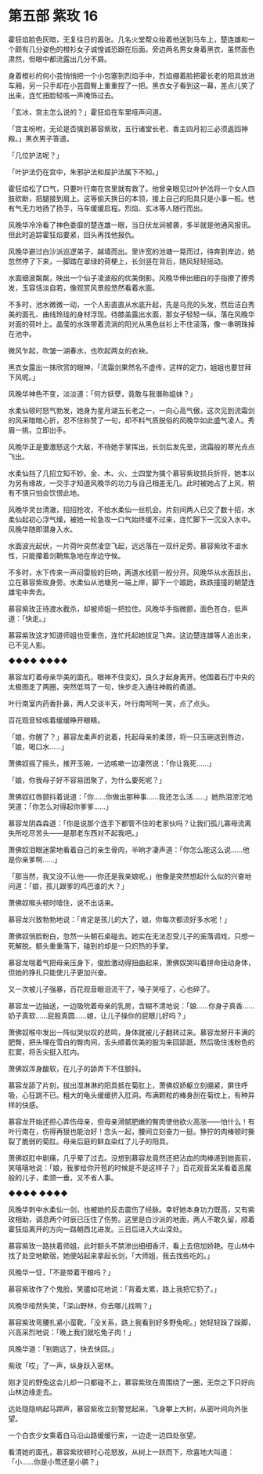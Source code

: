 # 第五部 紫玫 16

霍狂焰脸色灰暗，无复往日的嚣张。几名火堂帮众抬着他送到马车上，楚连雄和一个颇有几分姿色的橙衫女子诚惶诚恐跟在后面。旁边两名男女身着黑衣，虽然面色肃然，但眼中都流露出几分不屑。

身着橙衫的何小芸悄悄把一个小包塞到烈焰手中，烈焰绷着脸把霍长老的阳具放进车厢，另一只手却在小芸圆臀上重重捏了一把。黑衣女子看到这一幕，差点儿笑了出来，连忙扭脸轻咳一声掩饰过去。

「玄冰，宫主怎么说的？」霍狂焰在车里哑声问道。

「宫主吩咐，无论是否擒到慕容紫玫，五行诸堂长老、香主四月初三必须返回神殿。」黑衣男子答道。

「几位护法呢？」

「叶护法仍在宫中，朱邪护法和屈护法属下不知。」

霍狂焰松了口气，只要叶行南在宫里就有救了。他曾亲眼见过叶护法将一个女人四肢砍断，把腿接到肩上。这等偷天换日的本领，接上自己的阳具只是小事一桩。他有气无力地扬了扬手，马车缓缓启程。烈焰、玄冰等人随行而出。

风晚华冷冷看了神色委靡的楚连雄一眼，当日伏龙涧被袭，多半就是他通风报讯。但此时追踪霍狂焰要紧，回头再找他报仇。

风晚华避过白沙派巡逻弟子，越墙而出。里许宽的池塘一晃而过，待奔到岸边，她忽然停了下来，一脚踏在翠绿的荷梗上，长剑竖在背后，随风轻轻摇动。

水面细波粼粼，映出一个仙子凌波般的优美倒影。风晚华伸出细白的手指撩了撩秀发，玉容恬淡自若，像观赏风景般悠然看着水面。

不多时，池水微微一动，一个人影直直从水底升起，先是乌亮的头发，然后洁白秀美的面孔、曲线玲珑的身材浮现。待膝盖露出水面，那女子轻轻一纵，落在风晚华对面的荷叶上。晶莹的水珠带着流淌的阳光从黑色丝衫上不住滚落，像一串明珠掉在池中。

微风乍起，吹皱一湖春水，也吹起两女的衣袂。

黑衣女露出一抹欣赏的眼神，「流霜剑果然名不虚传，这样的定力，姐姐也要甘拜下风呢。」

风晚华神色不变，淡淡道：「何方妖孽，竟敢与我谮称姐妹？」

水柔仙顿时怒气勃发，她身为星月湖五长老之一，一向心高气傲，这次见到流霜剑的风采暗暗心折，忍不住称赞了一句，却不料气质脱俗的风晚华如此盛气凌人。秀眉一挑，立即出手。

风晚华正是要激怒这个大敌，不待她手掌挥出，长剑后发先至，流霜般的寒光点点飞出。

水柔仙挡了几招立知不妙。金、木、火、土四堂为擒个慕容紫玫损兵折将，她本以为另有缘故，一交手才知道风晚华的功力与自己相差无几。此时被她占了上风，稍有不慎只怕会饮恨此地。

风晚华灵台清澈，招招抢攻，不给水柔仙一丝机会。片刻间两人已交了数十招，水柔仙起初心浮气燥，被她一轮急攻一口气始终缓不过来，连忙脚下一沉没入水中。风晚华随即潜身入水。

水面波光起伏，一片荷叶突然凌空飞起，远远落在一双纤足旁。慕容紫玫不谙水性，只能攥着剑鞘焦急地在岸边守候。

不多时，水下传来一声闷雷般的巨响，两道水线箭一般分开。风晚华从水面跃出，立在慕容紫玫身旁。水柔仙从池塘另一端上岸，脚下一个踉跄，跌跌撞撞的朝楚连雄宅中奔去。

慕容紫玫正待渡水截杀，却被师姐一把拉住。风晚华手指微颤，面色苍白，低声道：「快走。」

慕容紫玫这才知道师姐也受重伤，连忙托起她拔足飞奔。这边楚连雄等人追出来，已不见人影。

◆◆◆◆ ◆◆◆◆

慕容龙盯着母亲华美的面孔，眼神不住变幻，良久才起身离开。他围着石厅中央的太极图走了两圈，突然低骂了一句，快步走入通往神殿的甬道。

叶行南室内药香扑鼻，两人交谈半天，叶行南呵呵一笑，点了点头。

百花观音轻咳着缓缓睁开眼睛。

「娘，你醒了？」慕容龙柔声的说着，托起母亲的柔颈，将一只玉碗送到唇边，「娘，喝口水……」

萧佛奴摇了摇头，推开玉碗，一边咳嗽一边凄然说：「你让我死……」

「娘，你我母子好不容易团聚了，为什么要死呢？」

萧佛奴红唇颤抖着说道：「你……你做出那种事……我还怎么活……」她热泪滂沱地哭道：「你怎么对得起你爹爹……」

慕容龙阴森森道：「你是说那个连手下都管不住的老家伙吗？让我们孤儿寡母流离失所吃尽苦头——是那老东西对不起我吧。」

萧佛奴泪眼迷蒙地看着自己的亲生骨肉，半晌才凄声道：「你怎么能这么说……他是你亲爹啊……」

「那当然，我又没不认他——你还是我亲娘呢。」他像是突然想起什么似的兴奋地问道：「娘，孩儿跟爹的鸡巴谁的大？」

萧佛奴喉头顿时噎住，说不出话来。

慕容龙兴致勃勃地说：「肯定是孩儿的大了，娘，你每次都流好多水呢！」

萧佛奴俏脸粉白，忽然一头朝石桌碰去。她实在无法忍受儿子的奚落调戏，只想一死解脱。额头重重落下，碰到的却是一只炽热的手掌。

慕容龙喘着气把母亲压身下，俊脸激动得扭曲起来，萧佛奴哭叫着拼命扭动身体，但她的挣扎只能使儿子更加兴奋。

又一次被儿子强暴，百花观音眼泪流干了，嗓子哭哑了，心也碎了。

慕容龙一边抽送，一边吸吮着母亲的乳房，含糊不清地说：「娘……你身子真香……奶子真软……屁股真圆……娘，让儿子操你的屁眼儿好吗？」

萧佛奴喉中发出一阵似哭似叹的悲鸣，身体就被儿子翻转过来。慕容龙掰开丰满的肥臀，把头埋在雪白的臀肉间，舌头顺着优美的股沟来回舔舐，然后吸住浅粉色的肛窦，将舌尖挺入肛内。

萧佛奴浑身酸软，在儿子的舔弄下不住颤抖。

慕容龙舔了片刻，拔出湿淋淋的阳具抵在菊肛上，萧佛奴娇躯立刻绷紧，屏住呼吸，心狂跳不已。粗大的龟头缓缓挤入肛洞，布满颗粒的棒身刮在菊纹上，有种异样的快感。

慕容龙开始还担心弄伤母亲，但母亲滑腻肥嫩的臀肉使他欲火高涨——怕什么！有叶行南在，伤得再狠也能治好！念头一起，腰间立刻奋力一挺。狰狞的肉棒顿时撕裂了脆弱的菊肛。母亲后庭的鲜血染红了儿子的阳具。

萧佛奴肛中剧痛，几乎晕了过去。没想到慕容龙竟然还把沾血的肉棒递到她面前，笑嘻嘻地说：「娘，我爹给你开苞的时候是不是这样子？」百花观音呆呆看着恶魔般的儿子，柔颈一垂，又不省人事。

◆◆◆◆ ◆◆◆◆

风晚华刺中水柔仙一剑，也被她的反击震伤了经脉。幸好她本身功力既高，又有紫玫相助，调息两个时辰已压住了伤势。这里是白沙派的地面，两人不敢久留，顺着霍狂焰离开的方向一路朝西北进发。三日后进入大山深处。

慕容紫玫一路扶着师姐，此时额头不禁渗出细细香汗，看上去倍加娇艳。在山林中找了处空地歇宿，她便站起来拿起长剑，「大师姐，我去找些吃的。」

风晚华一怔，「不是带着干粮吗？」

慕容紫玫作了个鬼脸，笑靥如花地说：「背着太累，路上我把它扔了。」

风晚华哑然失笑，「深山野林，你去哪儿找啊？」

慕容紫玫弯腰扎紧小蛮靴，「没关系，路上我看到好多野兔呢。」她轻轻跺了跺脚，兴高采烈地说：「晚上我们就吃兔子肉！」

风晚华道：「别跑远了，快去快回。」

紫玫「哎」了一声，纵身跃入密林。

刚才见的野兔这会儿却一只都碰不上，慕容紫玫在周围绕了一圈，无奈之下只好向山林边缘走去。

远处隐隐响起马蹄声，慕容紫玫立刻警觉起来，飞身攀上大树，从密叶间向外张望。

一个白衣少女乘着白马沿山路缓缓行来，一边走一边四处张望。

看清她的面孔，慕容紫玫顿时心花怒放，从树上一跃而下，欣喜地大叫道：「小……你是小莺还是小鹂？」


